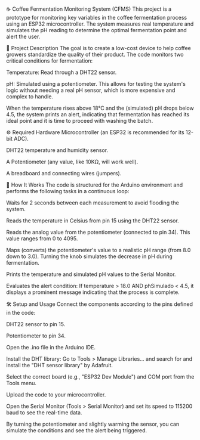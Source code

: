 ☕ Coffee Fermentation Monitoring System (CFMS)
This project is a prototype for monitoring key variables in the coffee fermentation process using an ESP32 microcontroller. The system measures real temperature and simulates the pH reading to determine the optimal fermentation point and alert the user.

📝 Project Description
The goal is to create a low-cost device to help coffee growers standardize the quality of their product. The code monitors two critical conditions for fermentation:

Temperature: Read through a DHT22 sensor.

pH: Simulated using a potentiometer. This allows for testing the system's logic without needing a real pH sensor, which is more expensive and complex to handle.

When the temperature rises above 18°C and the (simulated) pH drops below 4.5, the system prints an alert, indicating that fermentation has reached its ideal point and it is time to proceed with washing the batch.

⚙️ Required Hardware
Microcontroller (an ESP32 is recommended for its 12-bit ADC).

DHT22 temperature and humidity sensor.

A Potentiometer (any value, like 10KΩ, will work well).

A breadboard and connecting wires (jumpers).

🚀 How It Works
The code is structured for the Arduino environment and performs the following tasks in a continuous loop:

Waits for 2 seconds between each measurement to avoid flooding the system.

Reads the temperature in Celsius from pin 15 using the DHT22 sensor.

Reads the analog value from the potentiometer (connected to pin 34). This value ranges from 0 to 4095.

Maps (converts) the potentiometer's value to a realistic pH range (from 8.0 down to 3.0). Turning the knob simulates the decrease in pH during fermentation.

Prints the temperature and simulated pH values to the Serial Monitor.

Evaluates the alert condition: If temperature > 18.0 AND phSimulado < 4.5, it displays a prominent message indicating that the process is complete.

🛠️ Setup and Usage
Connect the components according to the pins defined in the code:

DHT22 sensor to pin 15.

Potentiometer to pin 34.

Open the .ino file in the Arduino IDE.

Install the DHT library: Go to Tools > Manage Libraries... and search for and install the "DHT sensor library" by Adafruit.

Select the correct board (e.g., "ESP32 Dev Module") and COM port from the Tools menu.

Upload the code to your microcontroller.

Open the Serial Monitor (Tools > Serial Monitor) and set its speed to 115200 baud to see the real-time data.

By turning the potentiometer and slightly warming the sensor, you can simulate the conditions and see the alert being triggered.